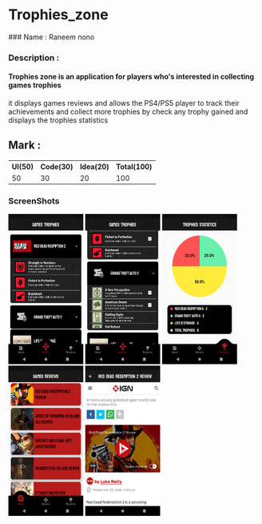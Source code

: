 # Trophies_zone

<div>
### Name : Raneem nono

### Description :

#### Trophies zone is an application for players who's interested in collecting games trophies

it displays games reviews and allows the PS4/PS5 player to track their achievements and collect more trophies by check any trophy gained and displays the trophies statistics

</div>

## Mark :

<table>
  <tr>
      <th>UI(50)</td>  
      <th>Code(30)</td>  
      <th>Idea(20)</td>  
      <th>Total(100)</td>  
  </tr>
  <tr>
      <td>50</td>  
      <td>30</td>  
      <td>20</td>  
      <td>100</td>  
  </tr>
<table>
  
  ### ScreenShots
  <div>
    <img src="https://github.com/Eng-Mohamed-Elsayed/Flutter-AppGame-Trophies-Zone/blob/master/assets/screenshots/1.png" width="150" height="300">
    <img src="https://github.com/Eng-Mohamed-Elsayed/Flutter-AppGame-Trophies-Zone/blob/master/assets/screenshots/2.png" width="150" height="300">
    <img src="https://github.com/Eng-Mohamed-Elsayed/Flutter-AppGame-Trophies-Zone/blob/master/assets/screenshots/3.png" width="150" height="300" >
    <img src="https://github.com/Eng-Mohamed-Elsayed/Flutter-AppGame-Trophies-Zone/blob/master/assets/screenshots/4.png" width="150" height="300" >
    <img src="https://github.com/Eng-Mohamed-Elsayed/Flutter-AppGame-Trophies-Zone/blob/master/assets/screenshots/5.png" width="150" height="300" >
    
   
  </div>

